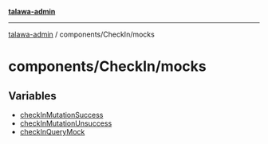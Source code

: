 [**talawa-admin**](../../../README.md)

***

[talawa-admin](../../../README.md) / components/CheckIn/mocks

# components/CheckIn/mocks

## Variables

- [checkInMutationSuccess](variables/checkInMutationSuccess.md)
- [checkInMutationUnsuccess](variables/checkInMutationUnsuccess.md)
- [checkInQueryMock](variables/checkInQueryMock.md)
